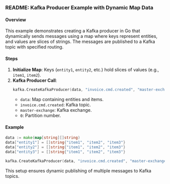 ### README: Kafka Producer Example with Dynamic Map Data

#### Overview
This example demonstrates creating a Kafka producer in Go that dynamically sends messages using a map where keys represent entities, and values are slices of strings. The messages are published to a Kafka topic with specified routing.

#### Steps
1. **Initialize Map**: Keys (`entity1`, `entity2`, etc.) hold slices of values (e.g., `item1`, `item2`).
2. **Kafka Producer Call**:
   ```go
   kafka.CreateKafkaProducer(data, "invoice.cmd.created", "master-exchange", 0)
   ```
   - `data`: Map containing entities and items.
   - `invoice.cmd.created`: Kafka topic.
   - `master-exchange`: Kafka exchange.
   - `0`: Partition number.

#### Example
```go
data := make(map[string][]string)
data["entity1"] = []string{"item1", "item2", "item3"}
data["entity2"] = []string{"item1", "item2", "item3"}
data["entity3"] = []string{"item1", "item2", "item3"}

kafka.CreateKafkaProducer(data, "invoice.cmd.created", "master-exchange", 0)
```

This setup ensures dynamic publishing of multiple messages to Kafka topics.